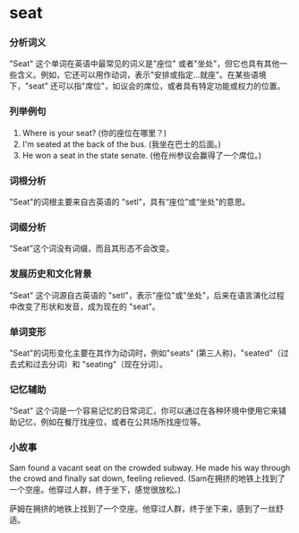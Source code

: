 # seat

### 分析词义

  

"Seat" 这个单词在英语中最常见的词义是"座位" 或者"坐处"，但它也具有其他一些含义。例如，它还可以用作动词，表示"安排或指定...就座"。在某些语境下，"seat" 还可以指"席位"，如议会的席位，或者具有特定功能或权力的位置。

  

### 列举例句

  

1.  Where is your seat? (你的座位在哪里？)
2.  I'm seated at the back of the bus. (我坐在巴士的后面。)
3.  He won a seat in the state senate. (他在州参议会赢得了一个席位。)

  

### 词根分析

  

"Seat"的词根主要来自古英语的 "setl"，具有“座位”或“坐处”的意思。

  

### 词缀分析

  

“Seat”这个词没有词缀，而且其形态不会改变。

  

### 发展历史和文化背景

  

"Seat" 这个词源自古英语的 "setl"，表示"座位"或"坐处"，后来在语言演化过程中改变了形状和发音，成为现在的 "seat"。

  

### 单词变形

  

"Seat"的词形变化主要在其作为动词时，例如"seats" (第三人称)，"seated"（过去式和过去分词）和 "seating"（现在分词）。

  

### 记忆辅助

  

"Seat" 这个词是一个容易记忆的日常词汇，你可以通过在各种环境中使用它来辅助记忆，例如在餐厅找座位，或者在公共场所找座位等。

  

### 小故事

  

Sam found a vacant seat on the crowded subway. He made his way through the crowd and finally sat down, feeling relieved. (Sam在拥挤的地铁上找到了一个空座。他穿过人群，终于坐下，感觉很放松。)

  

萨姆在拥挤的地铁上找到了一个空座。他穿过人群，终于坐下来，感到了一丝舒适。
